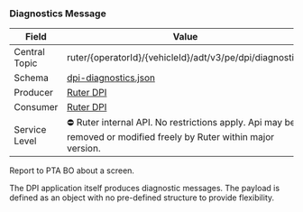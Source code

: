### Diagnostics Message
| Field         | Value                                                                                                             |
|---------------|-------------------------------------------------------------------------------------------------------------------|
| Central Topic | ruter/{operatorId}/{vehicleId}/adt/v3/pe/dpi/diagnostics                                                          |
| Schema        | [ dpi-diagnostics.json ](json-schemas/pe/dpi/diagnostics/dpi-diagnostics.json)                                    |
| Producer      | [Ruter DPI](https://github.com/orgs/RuterNo/teams/dpi-team)                                                       |
| Consumer      | [Ruter DPI](https://github.com/orgs/RuterNo/teams/dpi-team)                                                       |
| Service Level | ⛔ Ruter internal API. No restrictions apply. Api may be removed or modified freely by Ruter within major version. |

Report to PTA BO about a screen.

The DPI application itself produces diagnostic messages.
The payload is defined as an object with no pre-defined structure to provide flexibility.
